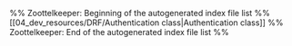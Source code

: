 %% Zoottelkeeper: Beginning of the autogenerated index file list  %%
 [[04_dev_resources/DRF/Authentication class|Authentication class]]
%% Zoottelkeeper: End of the autogenerated index file list  %%
